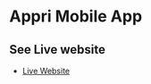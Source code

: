 # Appri Mobile App

## See Live website

- [Live Website](https://64b59f6e75c9764e0a1284e0--roaring-dusk-10df71.netlify.app/) 
